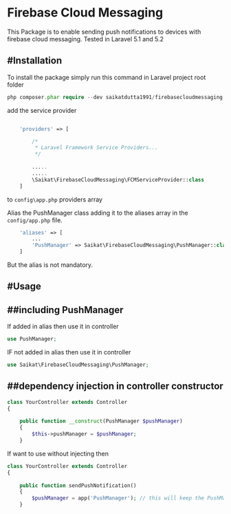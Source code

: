 Firebase Cloud Messaging
=========

This Package is to enable sending push notifications to devices with firebase cloud messaging. Tested in Laravel 5.1 and 5.2

#Installation
----

To install the package simply run this command in Laravel project root folder

```php
php composer.phar require --dev saikatdutta1991/firebasecloudmessaging:1.0.0
```


add the service provider 
```php 

    'providers' => [

        /*
         * Laravel Framework Service Providers...
         */
            
        .....
        .....
        \Saikat\FirebaseCloudMessaging\FCMServiceProvider::class 
    ]
``` 
to `config\app.php` providers array  


Alias the PushManager class adding it to the aliases array in the `config/app.php` file.

```php
    'aliases' => [
        ...
        'PushManager' => Saikat\FirebaseCloudMessaging\PushManager::class
    ]
```

But the alias is not mandatory.



#Usage
-----------


##including PushManager
--------------------------

If added in alias then use it in controller
```php
use PushManager;
```

IF not added in alias then use it in controller
```php
use Saikat\FirebaseCloudMessaging\PushManager;
```



##dependency injection in controller constructor
-----------------------------

```php
class YourController extends Controller
{
    
    public function __construct(PushManager $pushManager)
    {
        $this->pushManager = $pushManager;
    }
```



If want to use without injecting then
```php
class YourController extends Controller
{
    
    public function sendPushNotification()
    {
        $pushManager = app('PushManager'); // this will keep the PushManager instance singleton
    }
```
